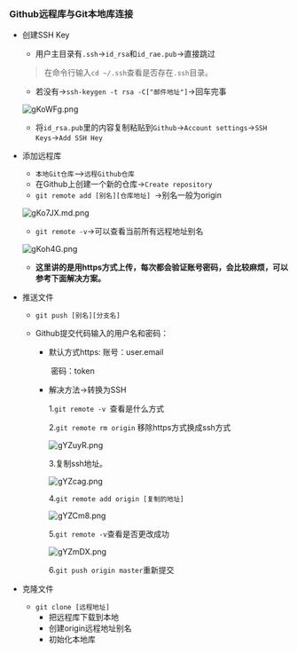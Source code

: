 ### Github远程库与Git本地库连接

- 创建SSH Key
  - 用户主目录有`.ssh`->`id_rsa`和`id_rae.pub`->直接跳过
  
  > 在命令行输入`cd ~/.ssh`查看是否存在`.ssh`目录。
  
  - 若没有->`ssh-keygen -t rsa -C["邮件地址"]`->回车完事
  
  ![gKoWFg.png](https://t1.picb.cc/uploads/2019/11/04/gKoWFg.png)
  
  - 将`id_rsa.pub`里的内容复制粘贴到`Github`->`Account settings`->`SSH Keys`->`Add SSH Hey`

- 添加远程库

  - `本地Git仓库`-->`远程Github仓库`
  - 在Github上创建一个新的仓库->`Create repository`
  - `git remote add [别名][仓库地址] `->别名一般为origin 
  
  ![gKo7JX.md.png](https://t1.picb.cc/uploads/2019/11/04/gKo7JX.md.png)
  
  - `git remote -v`->可以查看当前所有远程地址别名
  
  ![gKoh4G.png](https://t1.picb.cc/uploads/2019/11/04/gKoh4G.png)
  
  - **这里讲的是用https方式上传，每次都会验证账号密码，会比较麻烦，可以参考下面解决方案。**

- 推送文件

  - `git push [别名][分支名]`

  - Github提交代码输入的用户名和密码：

    - 默认方式https: 账号：user.email

      ​		 密码：token

    - 解决方法->转换为SSH

      1.`git remote -v `查看是什么方式

      2.`git remote rm origin` 移除https方式换成ssh方式

      <img src="https://t1.picb.cc/uploads/2019/11/04/gYZuyR.png" alt="gYZuyR.png" border="0">

      3.复制ssh地址。

      <img src="https://t1.picb.cc/uploads/2019/11/04/gYZcag.png" alt="gYZcag.png" border="0">

      4.`git remote add origin [复制的地址]`

      <img src="https://t1.picb.cc/uploads/2019/11/04/gYZCm8.png" alt="gYZCm8.png" border="0">

      5.`git remote -v`查看是否更改成功

      <img src="https://t1.picb.cc/uploads/2019/11/04/gYZmDX.png" alt="gYZmDX.png" border="0">

      6.`git push origin master`重新提交

- 克隆文件

  - `git clone [远程地址]`
    - 把远程库下载到本地
    - 创建origin远程地址别名
    - 初始化本地库
